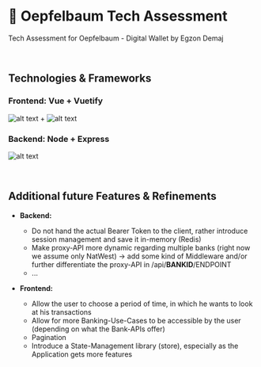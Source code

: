 # 🍎 Oepfelbaum Tech Assessment

Tech Assessment for Oepfelbaum - Digital Wallet by Egzon Demaj

&nbsp;
## Technologies & Frameworks

### Frontend: Vue + Vuetify
![alt text](https://masteringjs.io/assets/images/vue/vue-spelled-out.jpg) + ![alt text](https://miro.medium.com/max/1200/1*x8__d6uxAWLLC3wu07asUQ.png)

### Backend: Node + Express
![alt text](https://res.cloudinary.com/practicaldev/image/fetch/s--KkScstnJ--/c_imagga_scale,f_auto,fl_progressive,h_420,q_auto,w_1000/https://dev-to-uploads.s3.amazonaws.com/uploads/articles/zojuy79lo3fn3qdt7g6p.png)


&nbsp;
## Additional future Features & Refinements

* <b>Backend: </b>
  * Do not hand the actual Bearer Token to the client, rather introduce session management and save it in-memory (Redis)
  * Make proxy-API more dynamic regarding multiple banks (right now we assume only NatWest) -> add some kind of Middleware and/or further differentiate the proxy-API in /api/<b>BANKID</b>/ENDPOINT
  * ...

* <b>Frontend: </b>
  * Allow the user to choose a period of time, in which he wants to look at his transactions
  * Allow for more Banking-Use-Cases to be accessible by the user (depending on what the Bank-APIs offer)
  * Pagination
  * Introduce a State-Management library (store), especially as the Application gets more features

